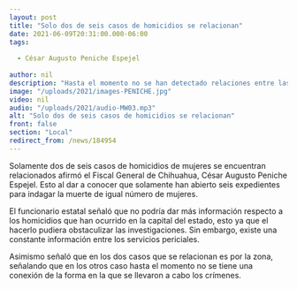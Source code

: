 ```yaml
---
layout: post
title: "Solo dos de seis casos de homicidios se relacionan"
date: 2021-06-09T20:31:00.000-06:00
tags:
  
  - César Augusto Peniche Espejel
  
author: nil
description: "Hasta el momento no se han detectado relaciones entre las muertes."
image: "/uploads/2021/images-PENICHE.jpg"
video: nil
audio: "/uploads/2021/audio-MW03.mp3"
alt: "Solo dos de seis casos de homicidios se relacionan"
front: false
section: "Local"
redirect_from: /news/184954
---
```


Solamente dos de seis casos de homicidios de mujeres se encuentran relacionados afirmó el Fiscal General de Chihuahua, César Augusto Peniche Espejel. Esto al dar a conocer que solamente han abierto seis expedientes para indagar la muerte de igual número de mujeres.

El funcionario estatal señaló que no podría dar más información respecto a los homicidios que han ocurrido en la capital del estado, esto ya que el hacerlo pudiera obstaculizar las investigaciones. Sin embargo, existe una constante información entre los servicios periciales.

Asimismo señaló que en los dos casos que se relacionan es por la zona, señalando que en los otros caso hasta el momento no se tiene una conexión de la forma en la que se llevaron a cabo los crímenes.
